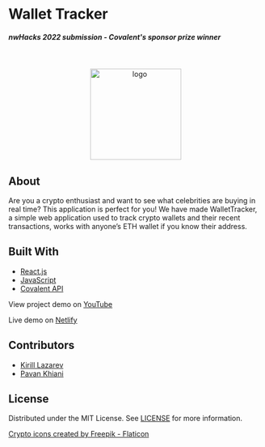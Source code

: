 # Wallet Tracker

<h5>nwHacks 2022 submission - Covalent's sponsor prize winner</h5><br/>

<p align="center">
  <a>
    <img src="https://user-images.githubusercontent.com/56948805/169973910-6c42b84b-22c1-493a-8c59-70ff83f8754e.png" alt="logo" width="180" height="180">
  </a>
  <br/>
</p>


## About
Are you a crypto enthusiast and want to see what celebrities are buying in real time? This application is perfect for you! We have made WalletTracker, a simple web application used to track crypto wallets and their recent transactions, works with anyone’s ETH wallet if you know their address. 

## Built With
* [React.js](https://reactjs.org/)
* [JavaScript](https://www.javascript.com/)
* [Covalent API](https://www.covalenthq.com/docs/api/#/)

View project demo on [YouTube](https://youtu.be/Q0yuIUShX90)

Live demo on [Netlify](https://cryptowallettracker.netlify.app/)

## Contributors
* [Kirill Lazarev](https://github.com/k-laz)
* [Pavan Khiani](https://github.com/pkhiani)

## License
Distributed under the MIT License. See [LICENSE](https://github.com///blob/main/LICENSE.md) for more information.


<a href="https://www.flaticon.com/free-icons/crypto" title="crypto icons">Crypto icons created by Freepik - Flaticon</a>
